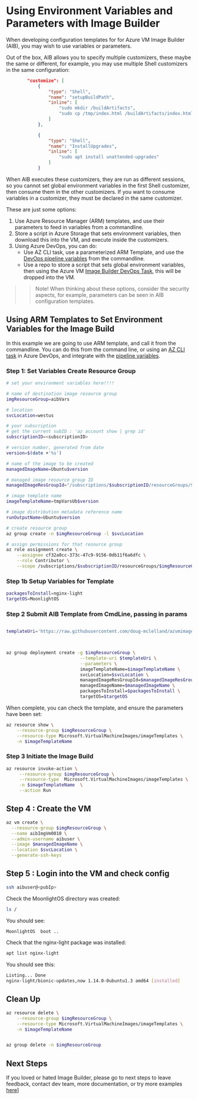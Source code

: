 # Using Environment Variables and Parameters with Image Builder
When  developing configuration templates for for Azure VM Image Builder (AIB), you may wish to use variables or parameters.

Out of the box, AIB allows you to specify multiple customizers, these maybe the same or different, for example, you may use multiple Shell customizers in the same configuration:

```json
        "customize": [
            {
                "type": "Shell",
                "name": "setupBuildPath",
                "inline": [
                    "sudo mkdir /buildArtifacts",
                    "sudo cp /tmp/index.html /buildArtifacts/index.html"
                ]
            },

            {
                "type": "Shell",
                "name": "InstallUpgrades",
                "inline": [
                    "sudo apt install unattended-upgrades"
                ]
            }

```
When AIB executes these customizers, they are run as different sessions, so you cannot set global environment variables in the first Shell customizer, then consume them in the other customizers. If you want to consume variables in a customizer, they must be declared in the same customizer.

These are just some options:
1. Use Azure Resource Manager (ARM) templates, and use their parameters to feed in variables from a commandline.
2. Store a script in Azure Storage that sets environment variables, then download this into the VM, and execute inside the customizers.
3. Using Azure DevOps, you can do:
    * Use AZ CLI task, use a parameterized ARM Template, and use the [DevOps pipeline variables](https://docs.microsoft.com/en-us/azure/devops/pipelines/process/variables?view=azure-devops&tabs=yaml%2Cbatch) from the commandline.
    * Use a repo to store a script that sets global environment variables, then using the Azure VM [Image Builder DevOps Task](https://github.com/doug-mclelland/azvmimagebuilder/tree/master/solutions/1_Azure_DevOps#documentation-for-the-azure-vm-image-builder-devops-task), this will be dropped into the VM. 

>>Note! When thinking about these options, consider the security aspects, for example, parameters can be seen in AIB configuration templates.

## Using ARM Templates to Set Environment Variables for the Image Build
In this example we are going to use ARM template, and call it from the commandline. You can do this from the command line, or using an [AZ CLI task](https://docs.microsoft.com/en-us/azure/devops/pipelines/tasks/deploy/azure-cli?view=azure-devops) in Azure DevOps, and integrate with the [pipeline variables](https://docs.microsoft.com/en-us/azure/devops/pipelines/process/variables?view=azure-devops&tabs=yaml%2Cbatch).

### Step 1: Set Variables Create Resource Group

```bash
# set your environment variables here!!!!

# name of destination image resource group
imgResourceGroup=aibVars

# location
svcLocation=westus

# your subscription
# get the current subID : 'az account show | grep id'
subscriptionID=<subscriptionID>

# version number, generated from date
version=$(date +'%s')

# name of the image to be created
managedImageName=Ubuntu$version

# managed image resource group ID
managedImageResGroupId="/subscriptions/$subscriptionID/resourceGroups/$imgResourceGroup/providers/Microsoft.Compute/images/"

# image template name
imageTemplateName=tmpVarsUb$version

# image distribution metadata reference name
runOutputName=Ubuntu$version

# create resource group
az group create -n $imgResourceGroup -l $svcLocation

# assign permissions for that resource group
az role assignment create \
    --assignee cf32a0cc-373c-47c9-9156-0db11f6a6dfc \
    --role Contributor \
    --scope /subscriptions/$subscriptionID/resourceGroups/$imgResourceGroup

```

### Step 1b Setup Variables for Template
```bash
packagesToInstall=nginx-light
targetOS=MoonlightOS 
```

### Step 2 Submit AIB Template from CmdLine, passing in params
```bash

templateUri='https://raw.githubusercontent.com/doug-mclelland/azvmimagebuilder/master/solutions/4_Using_ENV_Variables/devOpsEnvTemplate.json'

 

az group deployment create -g $imgResourceGroup \
                            --template-uri $templateUri \
                            --parameters \
                            imageTemplateName=$imageTemplateName \
                            svcLocation=$svcLocation \
                            managedImageResGroupId=$managedImageResGroupId \
                            managedImageName=$managedImageName \
                            packagesToInstall=$packagesToInstall \
                            targetOS=$targetOS
```

When complete, you can check the template, and ensure the parameters have been set:
```bash
az resource show \
    --resource-group $imgResourceGroup \
    --resource-type Microsoft.VirtualMachineImages/imageTemplates \
    -n $imageTemplateName 
```

### Step 3 Initiate the Image Build
```bash
az resource invoke-action \
     --resource-group $imgResourceGroup \
     --resource-type  Microsoft.VirtualMachineImages/imageTemplates \
     -n $imageTemplateName  \
     --action Run 
```

## Step 4 : Create the VM

```bash
az vm create \
  --resource-group $imgResourceGroup \
  --name aibImgVm0010 \
  --admin-username aibuser \
  --image $managedImageName \
  --location $svcLocation \
  --generate-ssh-keys

```

## Step 5 : Login into the VM and check config
```bash
ssh aibuser@<pubIp>
```

Check the MoonlightOS directory was created:
```bash
ls /
```
You should see:
```bash
MoonlightOS  boot ..
```

Check that the nginx-light package was installed:
```bash
apt list nginx-light
```
You should see this:
```bash
Listing... Done
nginx-light/bionic-updates,now 1.14.0-0ubuntu1.3 amd64 [installed]
```




## Clean Up
```bash
az resource delete \
    --resource-group $imgResourceGroup \
    --resource-type Microsoft.VirtualMachineImages/imageTemplates \
    -n $imageTemplateName 


az group delete -n $imgResourceGroup 
```

## Next Steps
If you loved or hated Image Builder, please go to next steps to leave feedback, contact dev team, more documentation, or try more examples [here](../../quickquickstarts/nextSteps.md)]

